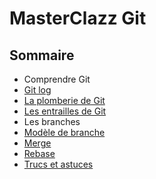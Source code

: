 # MasterClazz Git

<!-- .slide: class="page-title" -->



## Sommaire

<!-- .slide: id="master-toc" class="toc" -->

- Comprendre Git
 - [Git log](#/1)
 - [La plomberie de Git](#/2)
 - [Les entrailles de Git](#/3)
- Les branches
 - [Modèle de branche](#/4)
 - [Merge](#/5)
 - [Rebase](#/6)
- [Trucs et astuces](#/7)
